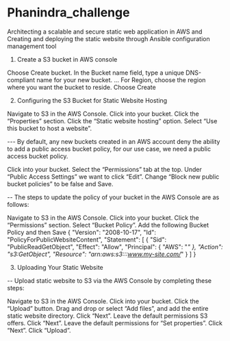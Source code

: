 # Phanindra_challenge


Architecting a scalable and secure static web application in AWS and Creating and deploying the static website through Ansible configuration management tool 

1. Create a S3 bucket in AWS console

Choose Create bucket.
In the Bucket name field, type a unique DNS-compliant name for your new bucket. ...
For Region, choose the region where you want the bucket to reside.
Choose Create

2. Configuring the S3 Bucket for Static Website Hosting

Navigate to S3 in the AWS Console.
Click into your bucket.
Click the “Properties” section.
Click the “Static website hosting” option.
Select “Use this bucket to host a website”.

--- By default, any new buckets created in an AWS account deny the ability to add a public access bucket policy, for our use case, we need a public access bucket policy. 

Click into your bucket.
Select the “Permissions” tab at the top.
Under “Public Access Settings” we want to click “Edit”.
Change “Block new public bucket policies” to be false and Save.

-- The steps to update the policy of your bucket in the AWS Console are as follows:

Navigate to S3 in the AWS Console.
Click into your bucket.
Click the “Permissions” section.
Select “Bucket Policy”.
Add the following Bucket Policy and then Save
{
    "Version": "2008-10-17",
    "Id": "PolicyForPublicWebsiteContent",
    "Statement": [
        {
            "Sid": "PublicReadGetObject",
            "Effect": "Allow",
            "Principal": {
                "AWS": "*"
            },
            "Action": "s3:GetObject",
            "Resource": "arn:aws:s3:::www.my-site.com/*"
        }
    ]
}

3. Uploading Your Static Website 

-- Upload static website to S3 via the AWS Console by completing these steps:

Navigate to S3 in the AWS Console.
Click into your bucket.
Click the “Upload” button.
Drag and drop or select “Add files”, and add the entire static website directory.
Click “Next”.
Leave the default permissions S3 offers.
Click “Next”.
Leave the default permissions for “Set properties”.
Click “Next”.
Click “Upload”.
